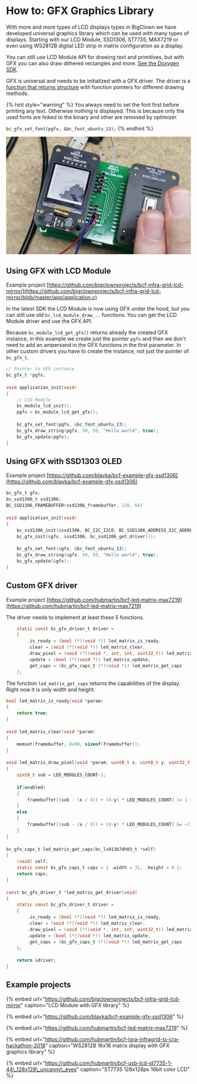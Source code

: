 # How to: GFX Graphics Library

With more and more types of LCD displays types in BigClown we have developed universal graphics library which can be used with many types of displays. Starting with our LCD Module, SSD1306, ST7735, MAX7219 or even using WS2812B digital LED strip in matrix configuration as a display.

You can still use LCD Module API for drawing text and primitives, but with GFX you can also draw dithered rectangles and more. [See the Doxygen SDK](http://sdk.bigclown.com/group__bc__gfx.html).

GFX is universal and needs to be initialized with a GFX driver. The driver is a [function that returns structure](https://github.com/hubmartin/bcf-led-matrix-max7219/blob/master/app/application.c#L144) with function pointers for different drawing methods.

{% hint style="warning" %}
You always need to set the font first before printing any text. Otherwise nothing is displayed. This is because only the used fonts are linked to the binary and other are removed by optimizer. 

`bc_gfx_set_font(pgfx, &bc_font_ubuntu_13);`
{% endhint %}

![](../.gitbook/assets/_firmware_how-to-gfx-graphics-library_dithering%20%281%29.jpg)

## Using GFX with LCD Module

Example project [https://github.com/bigclownprojects/bcf-infra-grid-lcd-mirror/](https://github.com/bigclownprojects/bcf-infra-grid-lcd-mirror/blob/master/app/application.c)

In the latest SDK the LCD Module is now using GFX under the hood, but you can still use old `bc_lcd_module_draw_..` functions. You can get the LCD Module driver and use the GFX API.

Because `bc_module_lcd_get_gfx()` returns already the created GFX instance, in this example we create just the pointer `pgfx` and then we don't need to add an ampersand in the GFX functions in the first parameter. In other custom drivers you have to create the instance, not just the pointer of `bc_gfx_t`.

```c
// Pointer to GFX instance
bc_gfx_t *pgfx;

void application_init(void)
{
    // LCD Module
    bc_module_lcd_init();
    pgfx = bc_module_lcd_get_gfx();

    bc_gfx_set_font(pgfx, &bc_font_ubuntu_13);
    bc_gfx_draw_string(pgfx, 50, 50, "Hello world", true);
    bc_gfx_update(pgfx);
}
```

## Using GFX with SSD1303 OLED

Example project [https://github.com/blavka/bcf-example-gfx-ssd1306](https://github.com/blavka/bcf-example-gfx-ssd1306)

```c
bc_gfx_t gfx;
bc_ssd1306_t ssd1306;
BC_SSD1306_FRAMEBUFFER(ssd1306_framebuffer, 128, 64)

void application_init(void)
{
    bc_ssd1306_init(&ssd1306, BC_I2C_I2C0, BC_SSD1306_ADDRESS_I2C_ADDRESS_DEFAULT, &ssd1306_framebuffer);
    bc_gfx_init(&gfx, &ssd1306, bc_ssd1306_get_driver());

    bc_gfx_set_font(&gfx, &bc_font_ubuntu_13);
    bc_gfx_draw_string(&gfx, 50, 50, "Hello world", true);
    bc_gfx_update(&gfx);
}

```

## Custom GFX driver

Example project [https://github.com/hubmartin/bcf-led-matrix-max7219](https://github.com/hubmartin/bcf-led-matrix-max7219)

The driver needs to implement at least these 5 functions.

```c
    static const bc_gfx_driver_t driver =
    {
        .is_ready = (bool (*)(void *)) led_matrix_is_ready,
        .clear = (void (*)(void *)) led_matrix_clear,
        .draw_pixel = (void (*)(void *, int, int, uint32_t)) led_matrix_draw_pixel,
        .update = (bool (*)(void *)) led_matrix_update,
        .get_caps = (bc_gfx_caps_t (*)(void *)) led_matrix_get_caps
    };
```

The function `led_matrix_get_caps` returns the capabilities of the display. Right now it is only width and height.

```c
bool led_matrix_is_ready(void *param)
{
    return true;
}

void led_matrix_clear(void *param)
{
    memset(framebuffer, 0x00, sizeof(framebuffer));
}

void led_matrix_draw_pixel(void *param, uint8_t x, uint8_t y, uint32_t enabled)
{
    uint8_t sub = LED_MODULES_COUNT-1;

    if(enabled)
    {
        framebuffer[(sub - (x / 8)) + (8-y) * LED_MODULES_COUNT] |= 1 << (x % 8);
    }
    else
    {
        framebuffer[(sub - (x / 8)) + (8-y) * LED_MODULES_COUNT] &= ~(1 << (x % 8));
    }
}

bc_gfx_caps_t led_matrix_get_caps(bc_ls013b7dh03_t *self)
{
    (void) self;
    static const bc_gfx_caps_t caps = { .width = 32, .height = 8 };
    return caps;
}

const bc_gfx_driver_t *led_matrix_get_driver(void)
{
    static const bc_gfx_driver_t driver =
    {
        .is_ready = (bool (*)(void *)) led_matrix_is_ready,
        .clear = (void (*)(void *)) led_matrix_clear,
        .draw_pixel = (void (*)(void *, int, int, uint32_t)) led_matrix_draw_pixel,
        .update = (bool (*)(void *)) led_matrix_update,
        .get_caps = (bc_gfx_caps_t (*)(void *)) led_matrix_get_caps
    };

    return &driver;
}
```

## Example projects

{% embed url="https://github.com/bigclownprojects/bcf-infra-grid-lcd-mirror" caption="LCD Module with GFX library" %}

{% embed url="https://github.com/blavka/bcf-example-gfx-ssd1306" %}

{% embed url="https://github.com/hubmartin/bcf-led-matrix-max7219" %}

{% embed url="https://github.com/hubmartin/bcf-lora-infragrid-tx-cra-hackathon-2018" caption="WS2812B 16x16 matrix display with GFX graphics library" %}

{% embed url="https://github.com/hubmartin/bcf-usb-lcd-st7735-1-44\_128x128\_uncanny\_eyes" caption="ST7735 128x128px 16bit color LCD" %}



